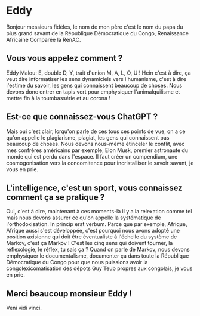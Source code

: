 # Eddy

Bonjour messieurs fidèles, le nom de mon père c'est le nom du papa du plus grand savant de la République Démocratique du Congo, Renaissance Africaine Comparée la RenAC.

## Vous vous appelez comment ?

Eddy Malou: E, double D, Y, trait d'union M, A, L, O, U !
Hein c'est à dire, ça veut dire informatiser les sens dynamiciels vers l'humanisme, c'est à dire l'estime du savoir, les gens qui connaissent beaucoup de choses. Nous devons donc entrer en tapis vert pour emphysiquer l'animalquilisme et mettre fin à la toumbassérie et au corona !

## Est-ce que connaissez-vous ChatGPT ?

Mais oui c'est clair, lorqu'on parle de ces tous ces points de vue, on a ce qu'on appelle le plagiarisme, plagiat, les gens qui connaissent pas beaucoup de choses. Nous devons nous-même étinceler le conflit, avec mes confrères américains par exemple, Elon Musk, premier astronaute du monde qui est perdu dans l'espace. Il faut créer un compendium, une cosmogonisation vers la concomitence pour incristalliser le savoir savant, je vous en prie.

## L'intelligence, c'est un sport, vous connaissez comment ça se pratique ?

Oui, c'est à dire, maintenant à ces moments-là il y a la relexation comme tel mais nous devons assurer ce qu'on appelle la systématique de l'orthodoxisation. In princip erat verbum. Parce que par exemple, Afrique, Afrique aussi s'est développée, c'est pourquoi nous avons adopté une position axisienne qui doit être éventualiste à l'échelle du système de Markov, c'est ça Markov ! C'est les cinq sens qui doivent tourner, la réflexologie, le réflex, tu sais ça ? Quand on parle de Markov, nous devons emphysiquer le documentalisme, documenter ça dans toute la République Démocratique du Congo pour que nous puissions avoir la congolexicomatisation des dépots Guy Teub propres aux congolais, je vous en prie.

## Merci beaucoup monsieur Eddy !

Veni vidi vinci.
